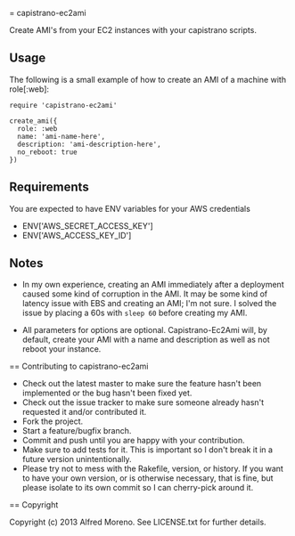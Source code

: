 = capistrano-ec2ami

Create AMI's from your EC2 instances with your capistrano scripts.

## Usage

The following is a small example of how to create an AMI of a machine with role[:web]:

```
require 'capistrano-ec2ami'

create_ami({
  role: :web
  name: 'ami-name-here',
  description: 'ami-description-here',
  no_reboot: true
})

```

## Requirements
You are expected to have ENV variables for your AWS credentials
* ENV['AWS_SECRET_ACCESS_KEY']
* ENV['AWS_ACCESS_KEY_ID']

## Notes

* In my own experience, creating an AMI immediately after a deployment caused some kind of corruption in the AMI.
It may be some kind of latency issue with EBS and creating an AMI; I'm not sure. I solved the issue by
placing a 60s with `sleep 60` before creating my AMI.

* All parameters for options are optional. Capistrano-Ec2Ami will, by default, create your AMI with a name and description as
well as not reboot your instance.

== Contributing to capistrano-ec2ami
 
* Check out the latest master to make sure the feature hasn't been implemented or the bug hasn't been fixed yet.
* Check out the issue tracker to make sure someone already hasn't requested it and/or contributed it.
* Fork the project.
* Start a feature/bugfix branch.
* Commit and push until you are happy with your contribution.
* Make sure to add tests for it. This is important so I don't break it in a future version unintentionally.
* Please try not to mess with the Rakefile, version, or history. If you want to have your own version, or is otherwise necessary, that is fine, but please isolate to its own commit so I can cherry-pick around it.

== Copyright

Copyright (c) 2013 Alfred Moreno. See LICENSE.txt for
further details.

